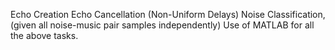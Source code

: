 Echo Creation
Echo Cancellation (Non-Uniform Delays)
Noise Classification, (given all noise-music pair samples independently)
Use of MATLAB for all the above tasks.
